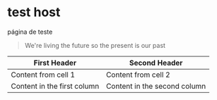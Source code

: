 # test host
página de teste
> We're living the future so
> the present is our past



First Header | Second Header
------------ | -------------
Content from cell 1 | Content from cell 2
Content in the first column | Content in the second column

